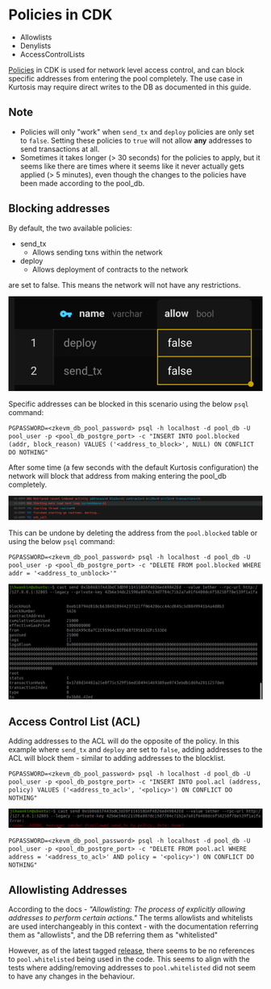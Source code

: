 # Policies in CDK
* Allowlists
* Denylists
* AccessControlLists

[Policies](https://docs.polygon.technology/cdk/how-to/manage-policies/#get-information-about-a-policy) in CDK is used for network level access control, and can block specific addresses from entering the pool completely. The use case in Kurtosis may require direct writes to the DB as documented in this guide.

## Note
* Policies will only "work" when `send_tx` and `deploy` policies are only set to `false`. Setting these policies to `true` will not allow **any** addresses to send transactions at all. 
* Sometimes it takes longer (> 30 seconds) for the policies to apply, but it seems like there are times where it seems like it never actually gets applied (> 5 minutes), even though the changes to the policies have been made according to the pool_db.

## Blocking addresses
By default, the two available policies:
* send_tx
    * Allows sending txns within the network
* deploy
    * Allows deployment of contracts to the network

are set to false. This means the network will not have any restrictions. 

![image](./policies-img/01_policies.png)

Specific addresses can be blocked in this scenario using the below `psql` command:

```
PGPASSWORD=<zkevm_db_pool_password> psql -h localhost -d pool_db -U pool_user -p <pool_db_postgre_port> -c "INSERT INTO pool.blocked (addr, block_reason) VALUES ('<address_to_block>', NULL) ON CONFLICT DO NOTHING"
```

After some time (a few seconds with the default Kurtosis configuration) the network will block that address from making entering the pool_db completely.

![image](./policies-img/02_policies.png)

This can be undone by deleting the address from the `pool.blocked` table or using the below `psql` command:

```
PGPASSWORD=<zkevm_db_pool_password> psql -h localhost -d pool_db -U pool_user -p <pool_db_postgre_port> -c "DELETE FROM pool.blocked WHERE addr = '<address_to_unblock>'"

```

![image](./policies-img/03_policies.png)

## Access Control List (ACL)
Adding addresses to the ACL will do the opposite of the policy. In this example where `send_tx` and `deploy` are set to `false`, adding addresses to the ACL will block them - similar to adding addresses to the blocklist.

```
PGPASSWORD=<zkevm_db_pool_password> psql -h localhost -d pool_db -U pool_user -p <pool_db_postgre_port> -c "INSERT INTO pool.acl (address, policy) VALUES ('<address_to_acl>', '<policy>') ON CONFLICT DO NOTHING"
```

![image](./policies-img/04_policies.png)

```
PGPASSWORD=<zkevm_db_pool_password> psql -h localhost -d pool_db -U pool_user -p <pool_db_postgre_port> -c "DELETE FROM pool.acl WHERE address = '<address_to_acl>' AND policy = '<policy>') ON CONFLICT DO NOTHING"
```

## Allowlisting Addresses
According to the docs - *"Allowlisting: The process of explicitly allowing addresses to perform certain actions."*
The terms allowlists and whitelists are used interchangeably in this context - with the documentation referring them as "allowlists", and the DB referring them as "whitelisted"

However, as of the latest tagged [release](https://github.com/0xPolygon/cdk-validium-node/releases/tag/v0.6.4%2Bcdk.2), there seems to be no references to `pool.whitelisted` being used in the code. This seems to align with the tests where adding/removing addresses to `pool.whitelisted` did not seem to have any changes in the behaviour.